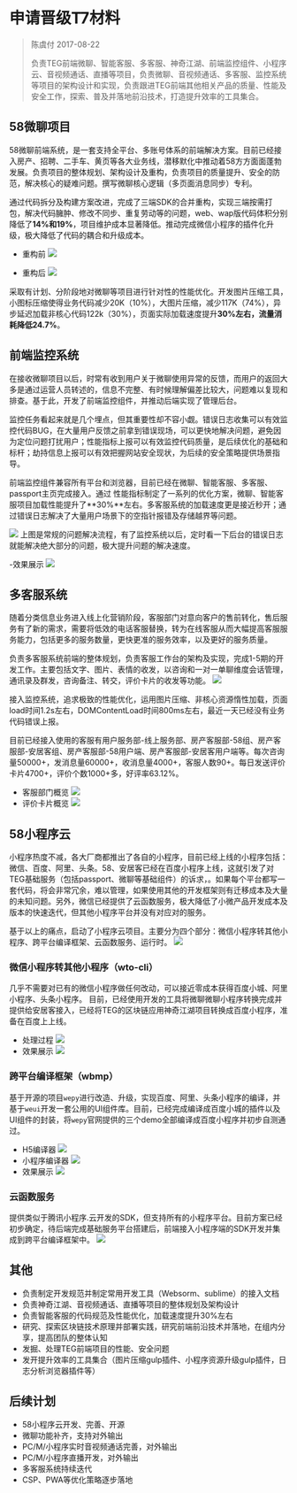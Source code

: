 
# 申请晋级T7材料

> 陈虞付 2017-08-22
> 
> 负责TEG前端微聊、智能客服、多客服、神奇江湖、前端监控组件、小程序云、音视频通话、直播等项目，负责微聊、音视频通话、多客服、监控系统等项目的架构设计和实现，负责跟进TEG前端其他相关产品的质量、性能及安全工作，探索、普及并落地前沿技术，打造提升效率的工具集合。

## 58微聊项目
58微聊前端系统，是一套支持全平台、多账号体系的前端解决方案。目前已经接入房产、招聘、二手车、黄页等各大业务线，潜移默化中推动着58方方面面蓬勃发展。负责项目的整体规划、架构设计及重构，负责项目的质量提升、安全的防范，解决核心的疑难问题。撰写微聊核心逻辑（多页面消息同步）专利。

通过代码拆分及构建方案改进，完成了三端SDK的合并重构，实现三端按需打包，解决代码臃肿、修改不同步、重复劳动等的问题，web、wap版代码体积分别降低了**14%**和**19%**，项目维护成本显著降低。推动完成微信小程序的插件化升级，极大降低了代码的耦合和升级成本。

- 重构前
![](https://fulme.github.io/preview/7/im-pre.png)

- 重构后
![](https://fulme.github.io/preview/7/im-after.png)

采取有计划、分阶段地对微聊等项目进行针对性的性能优化。开发图片压缩工具，小图标压缩使得业务代码减少20K（10%），大图片压缩，减少117K（74%），异步延迟加载非核心代码122k（30%），页面实际加载速度提升**30%**左右，流量消耗降低**24.7%**。

## 前端监控系统
在接收微聊项目以后，时常有收到用户关于微聊使用异常的反馈，而用户的返回大多是通过运营人员转述的，信息不完整、有时候理解偏差比较大，问题难以复现和排查。基于此，开发了前端监控组件，并推动后端实现了管理后台。

监控任务看起来就是几个埋点，但其重要性却不容小觑。错误日志收集可以有效监控代码BUG，在大量用户反馈之前拿到错误现场，可以更快地解决问题，避免因为定位问题打扰用户；性能指标上报可以有效监控代码质量，是后续优化的基础和标杆；劫持信息上报可以有效把握网站安全现状，为后续的安全策略提供场景指导。

前端监控组件兼容所有平台和浏览器，目前已经在微聊、智能客服、多客服、passport主页完成接入。通过
性能指标制定了一系列的优化方案，微聊、智能客服项目加载性能提升了**30%**左右。多客服系统的加载速度更是接近秒开；通过错误日志解决了大量用户场景下的空指针报错及存储越界等问题。

![](https://fulme.github.io/preview/7/monitor.png)
上图是常规的问题解决流程，有了监控系统以后，定时看一下后台的错误日志就能解决绝大部分的问题，极大提升问题的解决速度。

-效果展示
![](https://fulme.github.io/preview/7/load.png)

## 多客服系统
随着分类信息业务进入线上化营销阶段，客服部门对意向客户的售前转化，售后服务有了新的需求，需要将低效的电话客服替换，转为在线客服从而大幅提高客服服务能力，包括更多的服务数量，更快更准的服务效率，以及更好的服务质量。

负责多客服系统前端的整体规划，负责客服工作台的架构及实现，完成1-5期的开发工作。主要包括文字、图片、表情的收发，以咨询和一对一单聊维度会话管理，通讯录及群发，咨询备注、转交，评价卡片的收发等功能。
![](https://fulme.github.io/preview/7/service-structure.png)

接入监控系统，追求极致的性能优化，运用图片压缩、非核心资源惰性加载，页面load时间1.2s左右，DOMContentLoad时间800ms左右，最近一天已经没有业务代码错误上报。

目前已经接入使用的客服有用户服务部-线上服务部、房产客服部-58组、房产客服部-安居客组、房产客服部-58用户端、房产客服部-安居客用户端等。每次咨询量50000+，发消息量60000+，收消息量4000+，客服人数90+。每日发送评价卡片4700+，评价个数1000+多，好评率63.12%。
- 客服部门概览
![](https://fulme.github.io/preview/7/kefu.png)
- 评价卡片概览
![](https://fulme.github.io/preview/7/evaluate.png)

## 58小程序云
小程序热度不减，各大厂商都推出了各自的小程序，目前已经上线的小程序包括：微信、百度、阿里、头条。58、安居客已经在百度小程序上线，这就引发了对TEG基础服务（包括passport、微聊等基础组件）的诉求，。如果每个平台都写一套代码，将会非常冗余，难以管理，如果使用其他的开发框架则有迁移成本及大量的未知问题。另外，微信已经提供了云函数服务，极大降低了小微产品开发成本及版本的快速迭代，但其他小程序平台并没有对应对的服务。

基于以上的痛点，启动了小程序云项目。主要分为四个部分：微信小程序转其他小程序、跨平台编译框架、云函数服务、运行时。
![](https://fulme.github.io/preview/7/yun.png)

### 微信小程序转其他小程序（wto-cli）
几乎不需要对已有的微信小程序做任何改动，可以接近零成本获得百度小城、阿里小程序、头条小程序。
目前，已经使用开发的工具将微聊微聊小程序转换完成并提供给安居客接入，已经将TEG的区块链应用神奇江湖项目转换成百度小程序，准备在百度上上线。
- 处理过程
![](https://fulme.github.io/preview/7/wto-cli.png)
- 效果展示
![](https://fulme.github.io/preview/7/wto-mg.png)

### 跨平台编译框架（wbmp）
基于开源的项目`wepy`进行改造、升级，实现百度、阿里、头条小程序的编译，并基于`weui`开发一套公用的UI组件库。目前，已经完成编译成百度小城的插件以及UI组件的封装，将`wepy`官网提供的三个demo全部编译成百度小程序并初步自测通过。
- H5编译器
![](https://fulme.github.io/preview/7/wepy-web-compiler.png)
- 小程序编译器
![](https://fulme.github.io/preview/7/wepy-app-compiler.png)
- 效果展示
![](https://fulme.github.io/preview/7/wbmp-demo.png)

### 云函数服务
提供类似于腾讯小程序.云开发的SDK，但支持所有的小程序平台。目前方案已经初步确定，待后端完成基础服务平台搭建后，前端接入小程序端的SDK开发并集成到跨平台编译框架中。
![](https://fulme.github.io/preview/7/faas.png)

## 其他
- 负责制定开发规范并制定常用开发工具（Websorm、sublime）的接入文档
- 负责神奇江湖、音视频通话、直播等项目的整体规划及架构设计
- 负责智能客服的代码规范及性能优化，加载速度提升30%左右
- 研究、探索区块链技术原理并部署实践，研究前端前沿技术并落地，在组内分享，提高团队的整体认知
- 发掘、处理TEG前端项目的性能、安全问题
- 发开提升效率的工具集合（图片压缩gulp插件、小程序资源升级gulp插件，日志分析浏览器插件等）

## 后续计划
- 58小程序云开发、完善、开源
- 微聊功能补齐，支持对外输出
- PC/M/小程序实时音视频通话完善，对外输出
- PC/M/小程序直播开发，对外输出
- 多客服系统持续迭代
- CSP、PWA等优化策略逐步落地

